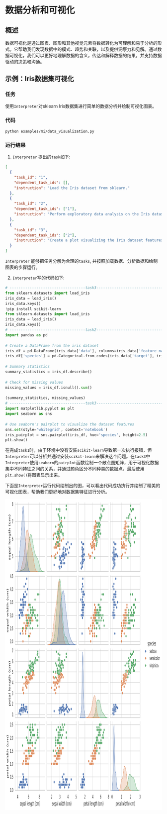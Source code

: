 # 数据分析和可视化

## 概述

数据可视化是通过图表、图形和其他视觉元素将数据转化为可理解和易于分析的形式。它帮助我们发现数据中的模式、趋势和关联，以及提供洞察力和见解。通过数据可视化，我们可以更好地理解数据的含义，传达和解释数据的结果，并支持数据驱动的决策和沟通。

## 示例：Iris数据集可视化

### 任务

使用`Interpreter`对sklearn Iris数据集进行简单的数据分析并绘制可视化图表。

### 代码

```bash
python examples/mi/data_visualization.py
```

### 运行结果

1. `Interpreter` 提出的`task`如下:

```json
[
  {
    "task_id": "1",
    "dependent_task_ids": [],
    "instruction": "Load the Iris dataset from sklearn."
  },
  {
    "task_id": "2",
    "dependent_task_ids": ["1"],
    "instruction": "Perform exploratory data analysis on the Iris dataset."
  },
  {
    "task_id": "3",
    "dependent_task_ids": ["2"],
    "instruction": "Create a plot visualizing the Iris dataset features."
  }
]
```

`Interpreter` 能够把任务分解为合理的`tasks`, 并按照加载数据、分析数据和绘制图表的步骤运行。

2. `Interpreter`写的代码如下:

```python
# ----------------------------------task3------------------------------------
from sklearn.datasets import load_iris
iris_data = load_iris()
iris_data.keys()
!pip install scikit-learn
from sklearn.datasets import load_iris
iris_data = load_iris()
iris_data.keys()
# ----------------------------------task2------------------------------------
import pandas as pd

# Create a DataFrame from the iris dataset
iris_df = pd.DataFrame(iris_data['data'], columns=iris_data['feature_names'])
iris_df['species'] = pd.Categorical.from_codes(iris_data['target'], iris_data['target_names'])

# Summary statistics
summary_statistics = iris_df.describe()

# Check for missing values
missing_values = iris_df.isnull().sum()

(summary_statistics, missing_values)
# ----------------------------------task3------------------------------------
import matplotlib.pyplot as plt
import seaborn as sns

# Use seaborn's pairplot to visualize the dataset features
sns.set(style='whitegrid', context='notebook')
iris_pairplot = sns.pairplot(iris_df, hue='species', height=2.5)
plt.show()
```

在完成`task1`时，由于环境中没有安装`scikit-learn`导致第一次执行报错，但`Interpreter`可以分析并通过安装`scikit-learn`来解决这个问题。在`task3`中`Interpreter`使用`seaborn`的`pairplot`函数绘制一个散点图矩阵，用于可视化数据集中不同特征之间的关系，并通过颜色区分不同种类的数据点，最后使用`plt.show()`将图表显示出来。

下面是`Interpreter`运行代码绘制出的图，可以看出代码成功执行并绘制了精美的可视化图表，帮助我们更好地对数据集特征进行分析。

<div align=center>
<img src="../../../../../public/image/guide/use_cases/interpreter/output.png" width="1000" height="1000"> 
</div>
